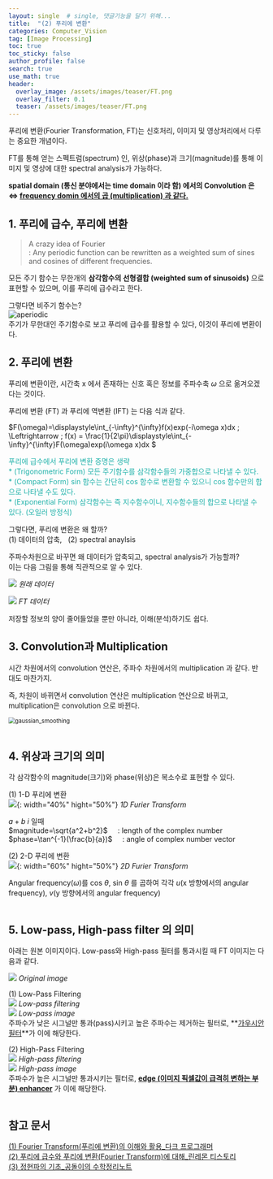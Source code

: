 ```yaml
---
layout: single  # single, 댓글기능을 달기 위해...
title:  "(2) 푸리에 변환"
categories: Computer_Vision
tag: [Image Processing]
toc: true
toc_sticky: false
author_profile: false
search: true
use_math: true
header:
  overlay_image: /assets/images/teaser/FT.png
  overlay_filter: 0.1
  teaser: /assets/images/teaser/FT.png
---
```


푸리에 변환(Fourier Transformation, FT)는 신호처리, 이미지 및 영상처리에서 다루는 중요한 개념이다. <br/>

FT를 통해 얻는 스펙트럼(spectrum) 인, 위상(phase)과 크기(magnitude)를 통해 이미지 및 영상에 대한 spectral analysis가 가능하다.
<br/>

**spatial domain (통신 분야에서는 time domain 이라 함) 에서의 Convolution 은 $\Leftrightarrow$ <u>frequency domin 에서의 곱 (multiplication) 과 같다.</u>**
<br/>

## 1. 푸리에 급수, 푸리에 변환

> A crazy idea of Fourier <br/>
: Any periodic function can be rewritten as a weighted sum of sines and cosines of different frequencies. 

모든 주기 함수는 무한개의 **삼각함수의 선형결합 (weighted sum of sinusoids)** 으로 표현할 수 있으며, 이를 푸리에 급수라고 한다. 
<br/>

그렇다면 비주기 함수는? <br/>
<img src="/assets/images/2022-09-15-FT/aperiodic.png" alt="aperiodic"/><br/>
주기가 무한대인 주기함수로 보고 푸리에 급수를 활용할 수 있다, 이것이 푸리에 변환이다. 
<br/>


## 2. 푸리에 변환

푸리에 변환이란, 시간축 x 에서 존재하는 신호 혹은 정보를 주파수축 $\omega$ 으로 옮겨오겠다는 것이다. <br/>

푸리에 변환 (FT) 과 푸리에 역변환 (IFT) 는 다음 식과 같다.<br/>

$F(\omega)=\displaystyle\int_{-\infty}^{\infty}f(x)exp(-i\omega x)dx \; \Leftrightarrow \; f(x) = \frac{1}{2\pi}\displaystyle\int_{-\infty}^{\infty}F(\omega)exp(i\omega x)dx $

<span style="color:lightseagreen">푸리에 급수에서 푸리에 변환 증명은 생략</span><br/>
<span style="color:lightseagreen">* (Trigonometric Form) 모든 주기함수를 삼각함수들의 가중합으로 나타낼 수 있다. </span><br/>
<span style="color:lightseagreen">* (Compact Form) sin 함수는 간단히 cos 함수로 변환할 수 있으니 cos 함수만의 합으로 나타낼 수도 있다. </span><br/>
<span style="color:lightseagreen">* (Exponential Form) 삼각함수는 즉 지수함수이니, 지수함수들의 합으로 나타낼 수 있다. (오일러 방정식) </span>


그렇다면, 푸리에 변환은 왜 할까? <br/>
(1) 데이터의 압축, &nbsp; (2) spectral anaylsis 
<br/>

주파수차원으로 바꾸면 왜 데이터가 압축되고, spectral analysis가 가능할까? <br/>
이는 다음 그림을 통해 직관적으로 알 수 있다. 
<br/>

![](/assets/images/2022-09-15-FT/IFT.png)
*원래 데이터*

![](/assets/images/2022-09-15-FT/FT.png)
*FT 데이터*

저장할 정보의 양이 줄어들었을 뿐만 아니라, 이해(분석)하기도 쉽다. <br/>

## 3. Convolution과 Multiplication
시간 차원에서의 convolution 연산은, 주파수 차원에서의 multiplication 과 같다. 반대도 마찬가지. 
<br/>

즉, 차원이 바뀌면서 convolution 연산은 multiplication 연산으로 바뀌고, multiplication은 convolution 으로 바뀐다. 

<img src="/assets/images/2022-09-15-FT/FTConvolution.png" alt="gaussian_smoothing" style="zoom:80%;" /> <br/>
<br/>

## 4. 위상과 크기의 의미
각 삼각함수의 magnitude(크기)와 phase(위상)은 복소수로 표현할 수 있다. 
<br/>

(1) 1-D 푸리에 변환 
<br/>
![](/assets/images/2022-09-15-FT/1D.png){: width="40%" hight="50%"}
*1D Furier Transform*
<br/>

$a+b\;i$ 일때 <br/>
$magnitude=\sqrt{a^2+b^2}$ &nbsp; &nbsp; : length of the complex number <br/>
$phase=\tan^{-1}(\frac{b}{a})$ &nbsp; &nbsp; : angle of complex number vector<br/>

(2) 2-D 푸리에 변환
<br/>
![](/assets/images/2022-09-15-FT/2D.png){: width="60%" hight="50%"}
*2D Furier Transform*
<br/>

Angular frequency($\omega$)를 cos $\theta$, sin $\theta$ 를 곱하여 각각 $u$(x 방향에서의 angular frequency), $v$(y 방향에서의 angular frequency)
<br/>
<br/>

## 5. Low-pass, High-pass filter 의 의미
아래는 원본 이미지이다. Low-pass와 High-pass 필터를 통과시킬 때 FT 이미지는 다음과 같다. 
<br/>

![](/assets/images/2022-09-15-FT/origin.png)
*Original image*
<br/>

(1) Low-Pass Filtering 
<br/>
![](/assets/images/2022-09-15-FT/Low.png)
*Low-pass filtering*
<br/>
![](/assets/images/2022-09-15-FT/Low_img.png)
*Low-pass image*
<br/>
주파수가 낮은 시그널만 통과(pass)시키고 높은 주파수는 제거하는 필터로, **<u>가우시안 필터</u>**가 이에 해당한다.
<br/>

(2) High-Pass Filtering 
<br/>
![](/assets/images/2022-09-15-FT/High.png)
*High-pass filtering*
<br/>
![](/assets/images/2022-09-15-FT/High_img.png)
*High-pass image*
<br/>
주파수가 높은 시그널만 통과시키는 필터로, **<u>edge (이미지 픽셀값이 급격히 변하는 부분) enhancer</u>** 가 이에 해당한다.
<br/>
<br/>

## 참고 문서
[(1) Fourier Transform(푸리에 변환)의 이해와 활용_다크 프로그래머](https://darkpgmr.tistory.com/171) <br/>
[(2) 푸리에 급수와 푸리에 변환(Fourier Transform)에 대해_린레몬 티스토리](https://renelemon.tistory.com/75) <br/>
[(3) 정현파의 기초_공돌이의 수학정리노트](https://angeloyeo.github.io/2022/01/04/sinusoids.html)